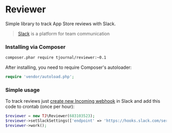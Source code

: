 # Reviewer
Simple library to track App Store reviews with Slack.

>[Slack](https://slack.com/) is a platform for team communication

### Installing via Composer
```bash
composer.phar require tjournal/reviewer:~0.1
```

After installing, you need to require Composer's autoloader:

```php
require 'vendor/autoload.php';
```

### Simple usage
To track reviews just [create new Incoming webhook](https://slack.com/services/new/incoming-webhook) in Slack and add this code to crontab (once per hour):

```php
$reviewer = new TJ\Reviewer(683103523);
$reviewer->setSlackSettings(['endpoint' => 'https://hooks.slack.com/services/ABCDE/QWERTY', 'channel' => '#reviews']);
$reviewer->work();
```
